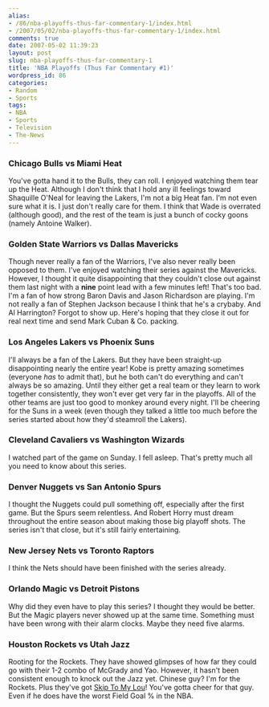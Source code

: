 ```yaml
---
alias:
- /86/nba-playoffs-thus-far-commentary-1/index.html
- /2007/05/02/nba-playoffs-thus-far-commentary-1/index.html
comments: true
date: 2007-05-02 11:39:23
layout: post
slug: nba-playoffs-thus-far-commentary-1
title: 'NBA Playoffs (Thus Far Commentary #1)'
wordpress_id: 86
categories:
- Random
- Sports
tags:
- NBA
- Sports
- Television
- The-News
---
```


### Chicago Bulls vs Miami Heat


You've gotta hand it to the Bulls, they can roll.  I enjoyed watching them tear up the Heat.  Although I don't think that I hold any ill feelings toward Shaquille O'Neal for leaving the Lakers, I'm not a big Heat fan.  I'm not even sure what it is.  I just don't really care for them.  I think that Wade is overrated (although good), and the rest of the team is just a bunch of cocky goons (namely Antoine Walker).



### Golden State Warriors vs Dallas Mavericks


Though never really a fan of the Warriors, I've also never really been opposed to them.  I've enjoyed watching their series against the Mavericks.  However, I thought it quite disappointing that they couldn't close out against them last night with a **nine** point lead with a few minutes left!  That's too bad.  I'm a fan of how strong Baron Davis and Jason Richardson are playing.  I'm not really a fan of Stephen Jackson because I think that he's a crybaby.  And Al Harrington?  Forgot to show up.  Here's hoping that they close it out for real next time and send Mark Cuban & Co. packing.



### Los Angeles Lakers vs Phoenix Suns


I'll always be a fan of the Lakers.  But they have been straight-up disappointing nearly the entire year!  Kobe is pretty amazing sometimes (everyone _has_ to admit that), but he both can't do everything and can't always be so amazing.  Until they either get a real team or they learn to work together consistently, they won't ever get very far in the playoffs.  All of the other teams are just too good to monkey around every night.  I'll be cheering for the Suns in a week (even though they talked a little too much before the series started about how they'd steamroll the Lakers).



### Cleveland Cavaliers vs Washington Wizards


I watched part of the game on Sunday.  I fell asleep.  That's pretty much all you need to know about this series.



### Denver Nuggets vs San Antonio Spurs


I thought the Nuggets could pull something off, especially after the first game.  But the Spurs seem relentless.  And Robert Horry must dream throughout the entire season about making those big playoff shots.  The series isn't that close, but it's still fairly entertaining.



### New Jersey Nets vs Toronto Raptors


I think the Nets should have been finished with the series already.



### Orlando Magic vs Detroit Pistons


Why did they even have to play this series?  I thought they would be better.  But the Magic players never showed up at the same time.  Something must have been wrong with their alarm clocks.  Maybe they need five alarms.



### Houston Rockets vs Utah Jazz


Rooting for the Rockets.  They have showed glimpses of how far they could go with their 1-2 combo of McGrady and Yao.  However, it hasn't been consistent enough to knock out the Jazz yet.  Chinese guy?  I'm for the Rockets.  Plus they've got [Skip To My Lou](http://en.wikipedia.org/wiki/Rafer_Alston)!  You've gotta cheer for that guy.  Even if he does have the worst Field Goal % in the NBA.
